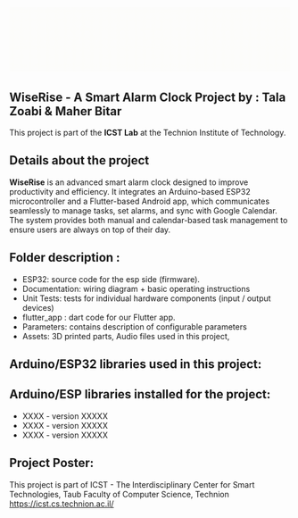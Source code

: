 ![WiseRise](https://github.com/talazoabi/SmartAlarmClock_W25/blob/main/Assets/wiserise_gif.gif)

## WiseRise - A Smart Alarm Clock Project by :  Tala Zoabi & Maher Bitar
This project is part of the **ICST Lab** at the Technion Institute of Technology.
  
## Details about the project
**WiseRise** is an advanced smart alarm clock designed to improve productivity and efficiency. It integrates an Arduino-based ESP32 microcontroller and a Flutter-based Android app, which communicates seamlessly to manage tasks, set alarms, and sync with Google Calendar. The system provides both manual and calendar-based task management to ensure users are always on top of their day.
 
## Folder description :
* ESP32: source code for the esp side (firmware).
* Documentation: wiring diagram + basic operating instructions
* Unit Tests: tests for individual hardware components (input / output devices)
* flutter_app : dart code for our Flutter app.
* Parameters: contains description of configurable parameters 
* Assets: 3D printed parts, Audio files used in this project, 

## Arduino/ESP32 libraries used in this project:
## Arduino/ESP libraries installed for the project:
* XXXX - version XXXXX
* XXXX - version XXXXX
* XXXX - version XXXXX

## Project Poster:
 
This project is part of ICST - The Interdisciplinary Center for Smart Technologies, Taub Faculty of Computer Science, Technion
https://icst.cs.technion.ac.il/
